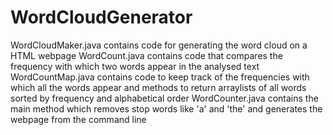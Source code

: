 # WordCloudGenerator
WordCloudMaker.java contains code for generating the word cloud on a HTML webpage
WordCount.java contains code that compares the frequency with which two words appear in the analysed text
WordCountMap.java contains code to keep track of the frequencies with which all the words appear and methods to return arraylists of all words sorted by frequency and alphabetical order
WordCounter.java contains the main method which removes stop words like 'a' and 'the' and generates the webpage from the command line
